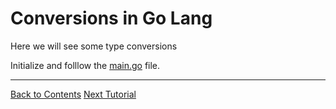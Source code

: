 # Conversions in Go Lang

Here we will see some type conversions

Initialize and folllow the [main.go](./main.go) file.

---
[Back to Contents](../../Readme.md)
[Next Tutorial](../07tut/index.md)